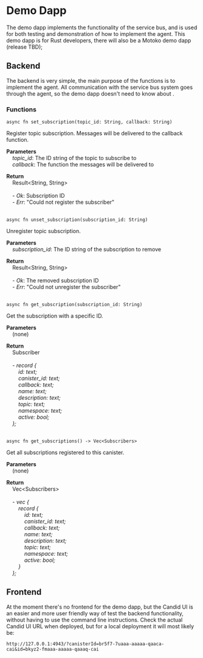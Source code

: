 # Demo Dapp
The demo dapp implements the functionality of the service bus, and is used for both testing and demonstration of how to implement the agent. This demo dapp is for Rust developers, there will also be a Motoko demo dapp (release TBD);

## Backend
The backend is very simple, the main purpose of the functions is to implement the agent. All communication with the service bus system goes through the agent, so the demo dapp doesn't need to know about .

### Functions  

```
async fn set_subscription(topic_id: String, callback: String)
```
Register topic subscription. Messages will be delivered to the callback function.

**Parameters**<br/>
&nbsp;&nbsp;&nbsp;&nbsp;*topic_id*: The ID string of the topic to subscribe to <br/>
&nbsp;&nbsp;&nbsp;&nbsp;*callback*: The function the messages will be delivered to <br/>
      
**Return**<br/>
&nbsp;&nbsp;&nbsp;&nbsp;Result&lt;String, String&gt;<br/><br/>
&nbsp;&nbsp;&nbsp;&nbsp;- *Ok*: Subscription ID<br/>
&nbsp;&nbsp;&nbsp;&nbsp;- *Err*: "Could not register the subscriber"<br/><br/>

```
async fn unset_subscription(subscription_id: String)
```
Unregister topic subscription.

**Parameters**<br/>
&nbsp;&nbsp;&nbsp;&nbsp;*subscription_id*: The ID string of the subscription to remove 

**Return**<br/>
&nbsp;&nbsp;&nbsp;&nbsp;Result&lt;String, String&gt;<br/><br/>
&nbsp;&nbsp;&nbsp;&nbsp;- *Ok*: The removed subscription ID<br/>
&nbsp;&nbsp;&nbsp;&nbsp;- *Err*: "Could not unregister the subscriber"<br/><br/>

```
async fn get_subscription(subscription_id: String) 
```
Get the subscription with a specific ID.

**Parameters**<br/>
&nbsp;&nbsp;&nbsp;&nbsp;(none) 

**Return**<br/>
&nbsp;&nbsp;&nbsp;&nbsp;Subscriber<br/><br/>
&nbsp;&nbsp;&nbsp;&nbsp;- *record {*<br/>
&nbsp;&nbsp;&nbsp;&nbsp;&nbsp;&nbsp;&nbsp;&nbsp;*id: text;*<br/>
&nbsp;&nbsp;&nbsp;&nbsp;&nbsp;&nbsp;&nbsp;&nbsp;*canister_id: text;*<br/>
&nbsp;&nbsp;&nbsp;&nbsp;&nbsp;&nbsp;&nbsp;&nbsp;*callback: text;*<br/>
&nbsp;&nbsp;&nbsp;&nbsp;&nbsp;&nbsp;&nbsp;&nbsp;*name: text;*<br/>
&nbsp;&nbsp;&nbsp;&nbsp;&nbsp;&nbsp;&nbsp;&nbsp;*description: text;*<br/>
&nbsp;&nbsp;&nbsp;&nbsp;&nbsp;&nbsp;&nbsp;&nbsp;*topic: text;*<br/>
&nbsp;&nbsp;&nbsp;&nbsp;&nbsp;&nbsp;&nbsp;&nbsp;*namespace: text;*<br/>
&nbsp;&nbsp;&nbsp;&nbsp;&nbsp;&nbsp;&nbsp;&nbsp;*active: bool;*<br/>
&nbsp;&nbsp;&nbsp;&nbsp;*};*<br/><br/>

```
async fn get_subscriptions() -> Vec<Subscribers> 
```
Get all subscriptions registered to this canister.

**Parameters**<br/>
&nbsp;&nbsp;&nbsp;&nbsp;(none) 

**Return**<br/>
&nbsp;&nbsp;&nbsp;&nbsp;Vec&lt;Subscribers&gt;<br/><br/>
&nbsp;&nbsp;&nbsp;&nbsp;- *vec {*<br/>
&nbsp;&nbsp;&nbsp;&nbsp;&nbsp;&nbsp;&nbsp;&nbsp;*record {*<br/>
&nbsp;&nbsp;&nbsp;&nbsp;&nbsp;&nbsp;&nbsp;&nbsp;&nbsp;&nbsp;&nbsp;&nbsp;*id: text;*<br/>
&nbsp;&nbsp;&nbsp;&nbsp;&nbsp;&nbsp;&nbsp;&nbsp;&nbsp;&nbsp;&nbsp;&nbsp;*canister_id: text;*<br/>
&nbsp;&nbsp;&nbsp;&nbsp;&nbsp;&nbsp;&nbsp;&nbsp;&nbsp;&nbsp;&nbsp;&nbsp;*callback: text;*<br/>
&nbsp;&nbsp;&nbsp;&nbsp;&nbsp;&nbsp;&nbsp;&nbsp;&nbsp;&nbsp;&nbsp;&nbsp;*name: text;*<br/>
&nbsp;&nbsp;&nbsp;&nbsp;&nbsp;&nbsp;&nbsp;&nbsp;&nbsp;&nbsp;&nbsp;&nbsp;*description: text;*<br/>
&nbsp;&nbsp;&nbsp;&nbsp;&nbsp;&nbsp;&nbsp;&nbsp;&nbsp;&nbsp;&nbsp;&nbsp;*topic: text;*<br/>
&nbsp;&nbsp;&nbsp;&nbsp;&nbsp;&nbsp;&nbsp;&nbsp;&nbsp;&nbsp;&nbsp;&nbsp;*namespace: text;*<br/>
&nbsp;&nbsp;&nbsp;&nbsp;&nbsp;&nbsp;&nbsp;&nbsp;&nbsp;&nbsp;&nbsp;&nbsp;*active: bool;*<br/>
&nbsp;&nbsp;&nbsp;&nbsp;&nbsp;&nbsp;&nbsp;&nbsp;*}*<br/>
&nbsp;&nbsp;&nbsp;&nbsp;*};*<br/>


## Frontend
At the moment there's no frontend for the demo dapp, but the Candid UI is an easier and more user friendly way of test the backend functionality, without having to use the command line instructions. Check the actual Candid UI URL when deployed, but for a local deployment it will most likely be:

```
http://127.0.0.1:4943/?canisterId=br5f7-7uaaa-aaaaa-qaaca-cai&id=bkyz2-fmaaa-aaaaa-qaaaq-cai
```

